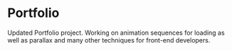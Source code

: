 # Portfolio

Updated Portfolio project. Working on animation sequences for loading as well as parallax and many other techniques for front-end developers. 
